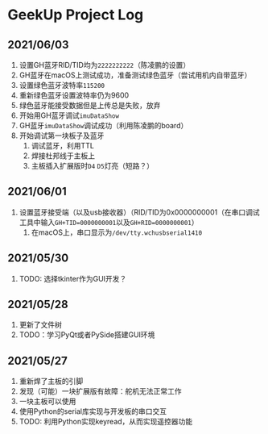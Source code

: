 # GeekUp Project Log
## 2021/06/03
1. 设置GH蓝牙RID/TID均为```2222222222```（陈凌鹏的设置）
2. GH蓝牙在macOS上测试成功，准备测试绿色蓝牙（尝试用机内自带蓝牙）
3. 设置绿色蓝牙波特率```115200```
4. 重新绿色蓝牙设置波特率仍为9600
5. 绿色蓝牙能接受数据但是上传总是失败，放弃
6. 开始用GH蓝牙调试```imuDataShow```
7. GH蓝牙```imuDataShow```调试成功（利用陈凌鹏的board）
8. 开始调试第一块板子及蓝牙
    1. 调试蓝牙，利用TTL
    2. 焊接杜邦线于主板上
    3. 主板插入扩展版时```D4``` ```D5```灯亮（短路？）

## 2021/06/01
1. 设置蓝牙接受端（以及usb接收器）（RID/TID为0x0000000001（在串口调试工具中输入```GH+TID=0000000001```以及```GH+RID=0000000001```）
    1. 在macOS上，串口显示为```/dev/tty.wchusbserial1410```
## 2021/05/30
1. TODO: 选择tkinter作为GUI开发？
## 2021/05/28
1. 更新了文件树
2. TODO：学习PyQt或者PySide搭建GUI环境
## 2021/05/27
1. 重新焊了主板的引脚
2. 发现（可能）一块扩展版有故障：舵机无法正常工作
3. 一块主板可以使用
4. 使用Python的serial库实现与开发板的串口交互
5. TODO: 利用Python实现keyread，从而实现遥控器功能
